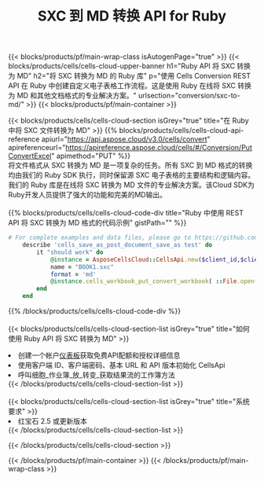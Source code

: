 ﻿---
title:  SXC 到 MD 转换 API for Ruby
description: 使用Aspose.Cells Cloud SDK for Ruby将SXC格式文件转换为MD格式文件。
url: /zh/ruby/conversion/sxc-to-md/
---
{{< blocks/products/pf/main-wrap-class isAutogenPage="true" >}}
{{< blocks/products/cells/cells-cloud-upper-banner h1="Ruby API 将 SXC 转换为 MD" h2="将 SXC 转换为 MD 的 Ruby 库" p="使用 Cells Conversion REST API 在 Ruby 中创建自定义电子表格工作流程。这是使用 Ruby 在线将 SXC 转换为 MD 和其他文档格式的专业解决方案。" urlsection="conversion/sxc-to-md/" >}}
{{< blocks/products/pf/main-container >}}

{{< blocks/products/cells/cells-cloud-section isGrey="true" title="在 Ruby 中将 SXC 文件转换为 MD" >}}
{{% blocks/products/cells/cells-cloud-api-reference apiurl="https://api.aspose.cloud/v3.0/cells/convert" apireferenceurl="https://apireference.aspose.cloud/cells/#/Conversion/PutConvertExcel" apimethod="PUT" %}}
<br/>
将文件格式从 SXC 转换为 MD 是一项复杂的任务。所有 SXC 到 MD 格式的转换均由我们的 Ruby SDK 执行，同时保留源 SXC 电子表格的主要结构和逻辑内容。我们的 Ruby 库是在线将 SXC 转换为 MD 文件的专业解决方案。该Cloud SDK为Ruby开发人员提供了强大的功能和完美的MD输出。
<br/>
<br/>
{{% blocks/products/cells/cells-cloud-code-div title="Ruby 中使用 REST API 将 SXC 转换为 MD 格式的代码示例" gistPath="" %}}
 
```ruby
# For complete examples and data files, please go to https://github.com/aspose-cells-cloud/aspose-cells-cloud-ruby/
    describe 'cells_save_as_post_document_save_as test' do
        it "should work" do
            @instance = AsposeCellsCloud::CellsApi.new($client_id,$client_secret,"v3.0","https://api.aspose.cloud/")
            name = "BOOK1.sxc"
            format = 'md'
            @instance.cells_workbook_put_convert_workbook( ::File.open(File.expand_path("data/"+name),"r")  {|io| io.read(io.size) },{:format=>format})     
        end
    end
```
 
{{% /blocks/products/cells/cells-cloud-code-div %}}
<br/>
<br/>
{{< blocks/products/cells/cells-cloud-section-list isGrey="true" title="如何使用 Ruby API 将 SXC 转换为 MD" >}}
<li>创建一个帐户<a href="https://dashboard.aspose.cloud/">仪表板</a>获取免费API配额和授权详细信息</li>
<li>使用客户端 ID、客户端密码、基本 URL 和 API 版本初始化 CellsApi</li>
<li>呼叫细胞_作业簿_放_转变_获取结果流的工作簿方法</li>
{{< /blocks/products/cells/cells-cloud-section-list >}}
<br/>
<br/>
{{< blocks/products/cells/cells-cloud-section-list isGrey="true" title="系统要求" >}}
<li>红宝石 2.5 或更新版本</li>
{{< /blocks/products/cells/cells-cloud-section-list >}}

{{< /blocks/products/cells/cells-cloud-section >}}

{{< /blocks/products/pf/main-container >}}
{{< /blocks/products/pf/main-wrap-class >}}
